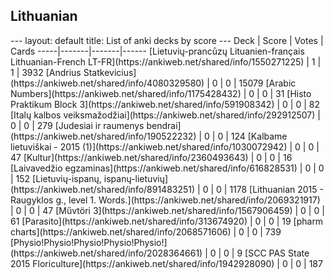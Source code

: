 <h2>Lithuanian</h2>
---
layout: default
title: List of anki decks by score
---
Deck | Score | Votes | Cards
-----|-------|-------|------
[Lietuvių-prancūzų Lituanien-français Lithuanian-French LT-FR](https://ankiweb.net/shared/info/1550271225) | 1 | 1 | 3932
[Andrius Statkevicius](https://ankiweb.net/shared/info/4080329580) | 0 | 0 | 15079
[Arabic Numbers](https://ankiweb.net/shared/info/1175428432) | 0 | 0 | 31
[Histo Praktikum Block 3](https://ankiweb.net/shared/info/591908342) | 0 | 0 | 82
[Italų kalbos veiksmažodžiai](https://ankiweb.net/shared/info/292912507) | 0 | 0 | 279
[Judesiai ir raumenys bendrai](https://ankiweb.net/shared/info/190522232) | 0 | 0 | 124
[Kalbame lietuviškai - 2015 (1)](https://ankiweb.net/shared/info/1030072942) | 0 | 0 | 47
[Kultur](https://ankiweb.net/shared/info/2360493643) | 0 | 0 | 16
[Laivavedžio egzaminas](https://ankiweb.net/shared/info/616828531) | 0 | 0 | 152
[Lietuvių-ispanų, ispanų-lietuvių](https://ankiweb.net/shared/info/891483251) | 0 | 0 | 1178
[Lithuanian 2015 - Raugyklos g., level 1. Words.](https://ankiweb.net/shared/info/2069321917) | 0 | 0 | 47
[Művtöri 3](https://ankiweb.net/shared/info/1567906459) | 0 | 0 | 61
[Parasito](https://ankiweb.net/shared/info/313674920) | 0 | 0 | 19
[pharm charts](https://ankiweb.net/shared/info/2068571606) | 0 | 0 | 739
[Physio!Physio!Physio!Physio!Physio!](https://ankiweb.net/shared/info/2028364661) | 0 | 0 | 9
[SCC PAS State 2015 Floriculture](https://ankiweb.net/shared/info/1942928090) | 0 | 0 | 187

